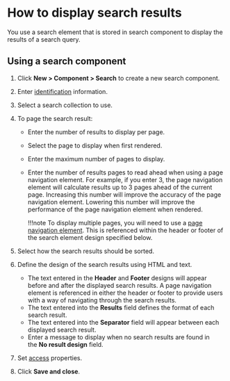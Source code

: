 # How to display search results

You use a search element that is stored in search component to display the results of a search query.

## Using a search component

1.  Click **New > Component > Search** to create a new search component.
2.  Enter [identification](../../../../../../wcm/mng_content_with_auth_portlet/creating_items/wcm_dev_items_id.md) information.
3.  Select a search collection to use.
4.  To page the search result:
    -   Enter the number of results to display per page.
    -   Select the page to display when first rendered.
    -   Enter the maximum number of pages to display.
    -   Enter the number of results pages to read ahead when using a page navigation element. For example, if you enter 3, the page navigation element will calculate results up to 3 pages ahead of the current page. Increasing this number will improve the accuracy of the page navigation element. Lowering this number will improve the performance of the page navigation element when rendered.

        !!!note
            To display multiple pages, you will need to use a [page navigation element](../../../../../../wcm/wcm_artifacts/elements/howto_work_with_elements/page_nav_element/wcm_dev_elements_page-navigation.md). This is referenced within the header or footer of the search element design specified below.

5.  Select how the search results should be sorted.
6.  Define the design of the search results using HTML and text. 
    -   The text entered in the **Header** and **Footer** designs will appear before and after the displayed search results. A page navigation element is referenced in either the header or footer to provide users with a way of navigating through the search results.
    -   The text entered into the **Results** field defines the format of each search result.
    -   The text entered into the **Separator** field will appear between each displayed search result.
    -   Enter a message to display when no search results are found in the **No result design** field.
7.  Set [access](../../../../../../wcm/mng_content_with_auth_portlet/creating_items/wcm_dev_items_access.md) properties.
8.  Click **Save and close**.

